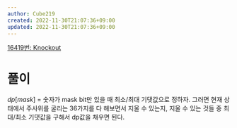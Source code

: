 ```yaml
---
author: Cube219
created: 2022-11-30T21:07:36+09:00
updated: 2022-11-30T21:07:36+09:00
---
```


[16419번: Knockout](https://www.acmicpc.net/problem/16419)

# 풀이

$dp[mask]$ = 숫자가 mask bit만 있을 때 최소/최대 기댓값으로 정하자. 그러면 현재 상태에서 주사위를 굴리는 36가지를 다 해보면서 지울 수 있는지, 지울 수 있는 것들 중 최대/최소 기댓값을 구해서 dp값을 채우면 된다.
